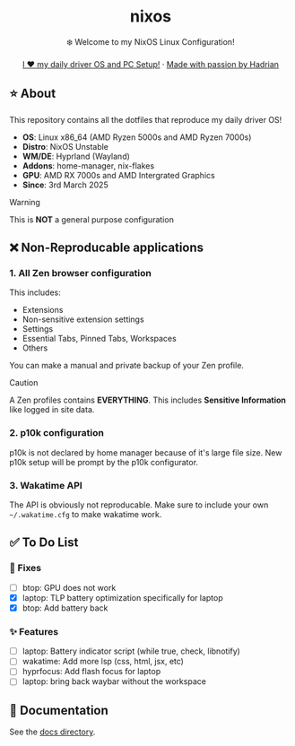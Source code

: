 <div align="center">
  <h1 align="center">nixos</h3>
  <p align="center">
    ❄️ Welcome to my NixOS Linux Configuration! 
    <br />
    <br />
    <a href="https://hadrian.cc">I ❤️ my daily driver OS and PC Setup!</a>
    ·
    <a href="https://hadrian.cc">Made with passion by Hadrian</a>
  </p>
</div>

## ⭐ About
This repository contains all the dotfiles that reproduce my daily driver OS!
- **OS**: Linux x86_64 (AMD Ryzen 5000s and AMD Ryzen 7000s)
- **Distro**: NixOS Unstable
- **WM/DE**: Hyprland (Wayland)
- **Addons**: home-manager, nix-flakes
- **GPU**: AMD RX 7000s and AMD Intergrated Graphics
- **Since**: 3rd March 2025

> [!WARNING]  
> This is **NOT** a general purpose configuration

## ❌ Non-Reproducable applications
### 1. All Zen browser configuration 
This includes:
  - Extensions
  - Non-sensitive extension settings
  - Settings
  - Essential Tabs, Pinned Tabs, Workspaces
  - Others

You can make a manual and private backup of your Zen profile.
> [!CAUTION]
> A Zen profiles contains **EVERYTHING**. This includes **Sensitive Information** like logged in site data. 

### 2. p10k configuration
p10k is not declared by home manager because of it's large file size. New p10k setup will be prompt by the p10k configurator.

### 3. Wakatime API
The API is obviously not reproducable. Make sure to include your own `~/.wakatime.cfg` to make wakatime work. 

## ✅ To Do List
### 🚧 Fixes
- [ ] btop: GPU does not work
- [x] laptop: TLP battery optimization specifically for laptop
- [x] btop: Add battery back

### ✨ Features
- [ ] laptop: Battery indicator script (while true, check, libnotify)
- [ ] wakatime: Add more lsp (css, html, jsx, etc)
- [ ] hyprfocus: Add flash focus for laptop
- [ ] laptop: bring back waybar without the workspace

## 📑 Documentation
See the [docs directory](docs).

